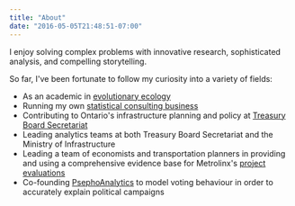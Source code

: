 ```yaml
---
title: "About"
date: "2016-05-05T21:48:51-07:00"
---
```


I enjoy solving complex problems with innovative research, sophisticated analysis, and compelling storytelling.

So far, I've been fortunate to follow my curiosity into a variety of fields:

* As an academic in [evolutionary ecology](https://www.slideshare.net/slideshow/embed_code/key/NenzTBMBt6cPIP)
* Running my own [statistical consulting business](http://matt.routleynet.org/consulting/)
* Contributing to Ontario's infrastructure planning and policy at [Treasury Board Secretariat](https://www.ontario.ca/page/treasury-board-secretariat)
* Leading analytics teams at both Treasury Board Secretariat and the Ministry of Infrastructure
* Leading a team of economists and transportation planners in providing and using a comprehensive evidence base for Metrolinx's [project evaluations](http://www.metrolinx.com/en/regionalplanning/projectevaluation/benefitscases/benefits_case_analyses.aspx)
* Co-founding [PsephoAnalytics](http://www.psephoanalytics.ca/) to model voting behaviour in order to accurately explain political campaigns
